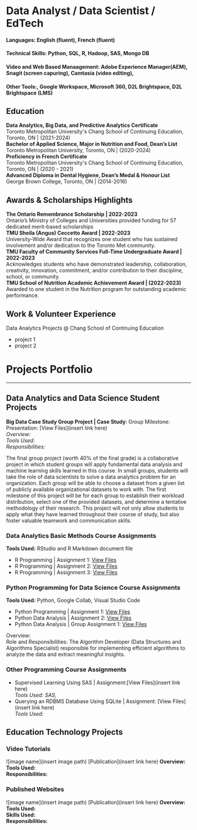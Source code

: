 # Data Analyst / Data Scientist / EdTech

#### Languages: English (fluent), French (fluent) 
#### Technical Skills: Python, SQL, R, Hadoop, SAS, Mongo DB  
#### Video and Web Based Manaagement: Adobe Experience Manager(AEM), Snagit (screen capuring), Camtasia (video editing),  
#### Other Tools:, Google Workspace, Microsoft 360, D2L Brightspace, D2L Brightspace (LMS)

## Education
 **Data Analytics, Big Data, and Predictive Analytics Certificate** <br />
Toronto Metropolitan University's Chang School of Continuing Education, Toronto, ON | (2021-2024) <br />
**Bachelor of Applied Science, Major in Nutrition and Food, Dean’s List** <br />
Toronto Metropolitan University, Toronto, ON | (2020-2024) <br />
**Proficiency in French Certificate** <br />
Toronto Metropolitan University's Chang School of Continuing Education, Toronto, ON | (2020 - 2021) <br />
**Advanced Diploma in Dental Hygiene, Dean’s Medal &  Honour List** <br />
George Brown College, Toronto, ON | (2014-2016)

## Awards & Scholarships Highlights
**The Ontario Remembrance Scholarship	| 2022-2023** <br />
Ontario’s Ministry of Colleges and Universities provided funding for 57 dedicated merit-based scholarships <br />
**TMU Sheila (Angus) Ceccetto Award |	2022-2023** <br />
University-Wide Award that recognizes one student who has sustained involvement and/or dedication to the Toronto Met community. <br />
**TMU Faculty of Community Services Full-Time Undergraduate Award |	2022-2023** <br />
Acknowledges students who have demonstrated leadership, collaboration, creativity, innovation, commitment, and/or contribution to their discipline, school, or community. <br />
**TMU School of Nutrition Academic Achievement Award |	(2022-2023)** <br />
Awarded to one student in the Nutrition program for outstanding academic performance.

## Work & Volunteer Experience
Data Analytics Projects @ Chang School of Continuing Education
- project 1
- project 2

# Projects Portfolio
---
## Data Analytics and Data Science Student Projects

**Big Data Case Study Group Project | Case Study**: 
Group Milestone: 
Presentation: [View Files](insert link here) <br />
*Overview:* <br />
*Tools Used:* <br />
*Responsibilities:* <br />

The final group project (worth 40% of the final grade) is a collaborative project in which
student groups will apply fundamental data analysis and machine learning skills learned in
this course. In small groups, students will take the role of data scientists to solve a data
analytics problem for an organization. Each group will be able to choose a dataset from a
given list of publicly available organizational datasets to work with.
The first milestone of this project will be for each group to establish their workload
distribution, select one of the provided datasets, and determine a tentative methodology of
their research.
This project will not only allow students to apply what they have learned throughout their
course of study, but also foster valuable teamwork and communication skills.

### Data Analytics Basic Methods Course Assignments
**Tools Used:** RStudio and R Markdown document file <br />
- R Programming | Assignment 1: [View Files](https://github.com/stephbois/stephbois.github.io/tree/main/assets/projects/r_programming/assignment_1) <br />
- R Programming | Assignment 2: [View Files](https://github.com/stephbois/stephbois.github.io/tree/main/assets/projects/r_programming/assignment_2) <br />
- R Programming | Assignment 3: [View Files](https://github.com/stephbois/stephbois.github.io/tree/main/assets/projects/r_programming/assignment_3) <br />

### Python Programming for Data Science Course Assignments 
**Tools Used:** Python, Google Collab, Visual Studio Code <br />
- Python Programming | Assignment 1: [View Files](https://github.com/stephbois/stephbois.github.io/tree/main/assets/projects/python/assignment_1) <br />
- Python Data Analysis | Assignment 2: [View Files](https://github.com/stephbois/stephbois.github.io/tree/main/assets/projects/python/assignment_2) <br />
- Python Data Analysis | Group Assignment 1: [View Files](https://github.com/stephbois/stephbois.github.io/tree/main/assets/projects/python/group_assignment_1) <br />

Overview: <br />
Role and Responsibilities: The Algorithm Developer (Data Structures and Algorithms Specialist) responsible for implementing efficient algorithms to analyze the data and extract meaningful insights. 

### Other Programming Course Assignments 
- Supervised Learning Using SAS | Assignment:[View Files](insert link here) <br />
*Tools Used: SAS,*  <br />
- Querying an RDBMS Database Using SQLite | Assignment: [View Files](insert link here)  <br />
*Tools Used:* <br />




## Education Technology Projects

### Video Tutorials
![image name](insert image path)
[Publication](insert link here)
**Overview:** <br />
**Tools Used:** <br />
**Responsibilities:** <br />

### Published Websites
![image name](insert image path)
[Publication](insert link here)
**Overview:** <br />
**Tools Used:** <br />
**Skills Used:** <br />
**Responsibilities:** <br />

